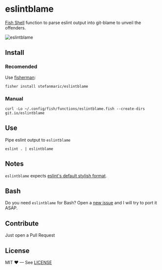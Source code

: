 eslintblame
===========

[Fish Shell](https://fishshell.com/) function to parse eslint output into git-blame to unveil the offenders.

![eslintblame](https://i.imgur.com/0l7QyeA.gif)

## Install

### Recomended

Use [fisherman](http://fisherman.sh/):

```shell
fisher install stefanmaric/eslintblame
```

### Manual

```shell
curl -Lo ~/.config/fish/functions/eslintblame.fish --create-dirs git.io/eslintblame
```

## Use

Pipe eslint output to `eslintblame`

```shell
eslint . | eslintblame
```

## Notes

`eslintblame` expects [eslint's default stylish format](http://eslint.org/docs/user-guide/formatters/#stylish).

## Bash

Do you need `eslintblame` for Bash? Open a [new issue](https://github.com/stefanmaric/eslintblame/issues/new) and I will try to port it ASAP.

## Contribute

Just open a Pull Request

## License

MIT ♥ — See [LICENSE](./LICENSE)

